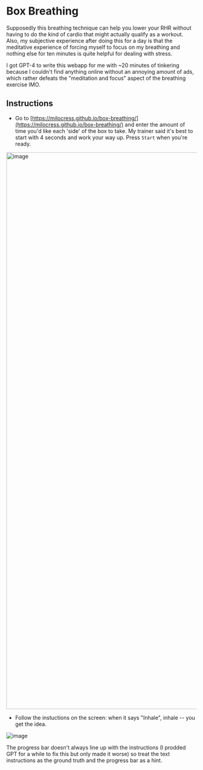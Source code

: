 # Box Breathing

Supposedly this breathing technique can help you lower your RHR without having to do the kind of cardio that might actually qualify as a workout. Also, my subjective experience after doing this for a day is that the meditative experience of forcing myself to focus on my breathing and nothing else for ten minutes is quite helpful for dealing with stress.

I got GPT-4 to write this webapp for me with ~20 minutes of tinkering because I couldn't find anything online without an annoying amount of ads, which rather defeats the "meditation and focus" aspect of the breathing exercise IMO.

## Instructions
- Go to [https://milocress.github.io/box-breathing/](https://milocress.github.io/box-breathing/) and enter the amount of time you'd like each 'side' of the box to take. My trainer said it's best to start with 4 seconds and work your way up. Press `Start` when you're ready.

<img width="1474" alt="image" src="https://github.com/milocress/box-breathing/assets/19612401/742b8481-7b54-4c7c-ba47-7f8ecc7520fe">

- Follow the instuctions on the screen: when it says "Inhale", inhale -- you get the idea.

![image](https://github.com/milocress/box-breathing/assets/19612401/4207926c-0760-44d6-84ce-dedc1a280100)

The progress bar doesn't always line up with the instructions (I prodded GPT for a while to fix this but only made it worse) so treat the text instructions as the ground truth and the progress bar as a hint.
